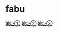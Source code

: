# fabu
<a href="http://66tv99.com" onclick="duihua()">地址①</a>
<a href="http://66tv98.com" onclick="duihua()">地址②</a>
<a href="http://66tv4.com" target="_blank">地址③</a>

